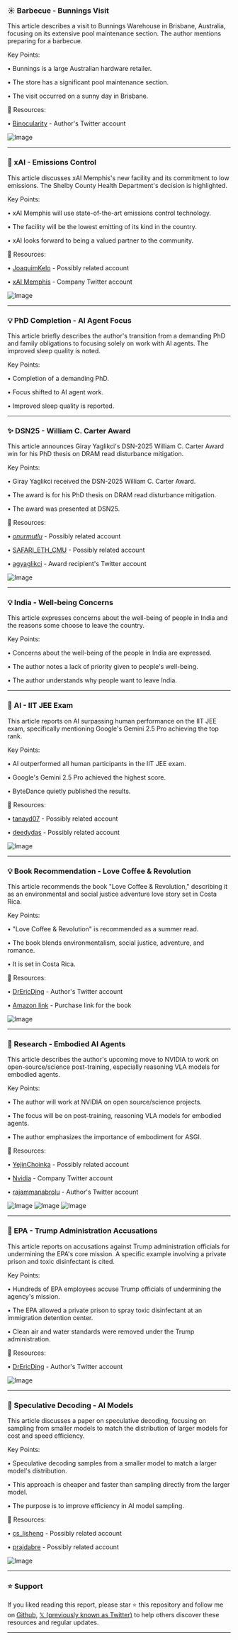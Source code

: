 ### ☀️ Barbecue - Bunnings Visit

This article describes a visit to Bunnings Warehouse in Brisbane, Australia, focusing on its extensive pool maintenance section.  The author mentions preparing for a barbecue.

Key Points:

• Bunnings is a large Australian hardware retailer.


• The store has a significant pool maintenance section.


• The visit occurred on a sunny day in Brisbane.



🔗 Resources:

• [Binocularity](https://x.com/binocularity) - Author's Twitter account


![Image](https://pbs.twimg.com/media/Gu7BhBUW4AAginC?format=jpg&name=small)


---
### 🤖 xAI - Emissions Control

This article discusses xAI Memphis's new facility and its commitment to low emissions. The Shelby County Health Department's decision is highlighted.

Key Points:

• xAI Memphis will use state-of-the-art emissions control technology.


• The facility will be the lowest emitting of its kind in the country.


• xAI looks forward to being a valued partner to the community.



🔗 Resources:

• [JoaquimKelo](https://x.com/JoaquimKelo) - Possibly related account


• [xAI Memphis](https://x.com/xAIMemphis) - Company Twitter account


![Image](https://pbs.twimg.com/media/Gu4hNTkXYAAYahl?format=jpg&name=small)


---
### 💡 PhD Completion - AI Agent Focus

This article briefly describes the author's transition from a demanding PhD and family obligations to focusing solely on work with AI agents.  The improved sleep quality is noted.

Key Points:

• Completion of a demanding PhD.


•  Focus shifted to AI agent work.


• Improved sleep quality is reported.



---
### ✨ DSN25 - William C. Carter Award

This article announces Giray Yaglikci's DSN-2025 William C. Carter Award win for his PhD thesis on DRAM read disturbance mitigation.

Key Points:

• Giray Yaglikci received the DSN-2025 William C. Carter Award.


•  The award is for his PhD thesis on DRAM read disturbance mitigation.


• The award was presented at DSN25.



🔗 Resources:

• [_onurmutlu_](https://x.com/_onurmutlu_) - Possibly related account


• [SAFARI_ETH_CMU](https://x.com/SAFARI_ETH_CMU) - Possibly related account


• [agyaglikci](https://x.com/agyaglikci) - Award recipient's Twitter account


![Image](https://pbs.twimg.com/media/Gu2vas4XgAAP3i_?format=jpg&name=small)


---
### 💡 India - Well-being Concerns

This article expresses concerns about the well-being of people in India and the reasons some choose to leave the country.

Key Points:

• Concerns about the well-being of the people in India are expressed.


•  The author notes a lack of priority given to people's well-being.


• The author understands why people want to leave India.



---
### 🤖 AI - IIT JEE Exam

This article reports on AI surpassing human performance on the IIT JEE exam, specifically mentioning Google's Gemini 2.5 Pro achieving the top rank.

Key Points:

• AI outperformed all human participants in the IIT JEE exam.


• Google's Gemini 2.5 Pro achieved the highest score.


• ByteDance quietly published the results.



🔗 Resources:

• [tanayd07](https://x.com/tanayd07) - Possibly related account


• [deedydas](https://x.com/deedydas) - Possibly related account


![Image](https://pbs.twimg.com/media/Gu0l0LhakAAPvhB?format=jpg&name=small)


---
### 💡 Book Recommendation - Love Coffee & Revolution

This article recommends the book "Love Coffee & Revolution," describing it as an environmental and social justice adventure love story set in Costa Rica.

Key Points:

• "Love Coffee & Revolution" is recommended as a summer read.


• The book blends environmentalism, social justice, adventure, and romance.


• It is set in Costa Rica.



🔗 Resources:

• [DrEricDing](https://x.com/DrEricDing) - Author's Twitter account


• [Amazon link](http://amzn.to/46myq8U) - Purchase link for the book


![Image](https://pbs.twimg.com/media/Gu0oi2DXkAA5A-S?format=jpg&name=900x900)


---
### 🤖 Research - Embodied AI Agents

This article describes the author's upcoming move to NVIDIA to work on open-source/science post-training, especially reasoning VLA models for embodied agents.

Key Points:

• The author will work at NVIDIA on open source/science projects.


• The focus will be on post-training, reasoning VLA models for embodied agents.


• The author emphasizes the importance of embodiment for ASGI.



🔗 Resources:

• [YejinChoinka](https://x.com/YejinChoinka) - Possibly related account


• [Nvidia](https://x.com/nvidia) - Company Twitter account


• [rajammanabrolu](https://x.com/rajammanabrolu) - Author's Twitter account


![Image](https://pbs.twimg.com/media/GuooP_rWQAAZaqJ?format=jpg&name=small)
![Image](https://pbs.twimg.com/media/GuooQBBWgAARjJG?format=jpg&name=360x360)
![Image](https://pbs.twimg.com/media/GuooQDPWIAAw-ce?format=jpg&name=360x360)


---
### 🤖 EPA - Trump Administration Accusations

This article reports on accusations against Trump administration officials for undermining the EPA's core mission.  A specific example involving a private prison and toxic disinfectant is cited.

Key Points:

• Hundreds of EPA employees accuse Trump officials of undermining the agency's mission.


•  The EPA allowed a private prison to spray toxic disinfectant at an immigration detention center.


• Clean air and water standards were removed under the Trump administration.



🔗 Resources:

• [DrEricDing](https://x.com/DrEricDing) - Author's Twitter account


![Image](https://pbs.twimg.com/media/Guvub3NWcAAs3cF?format=jpg&name=900x900)


---
### 🤖 Speculative Decoding - AI Models

This article discusses a paper on speculative decoding, focusing on sampling from smaller models to match the distribution of larger models for cost and speed efficiency.


Key Points:

• Speculative decoding samples from a smaller model to match a larger model's distribution.


• This approach is cheaper and faster than sampling directly from the larger model.


• The purpose is to improve efficiency in AI model sampling.



🔗 Resources:

• [cs_lisheng](https://x.com/cs_lisheng) - Possibly related account


• [prajdabre](https://x.com/prajdabre) - Possibly related account


![Image](https://pbs.twimg.com/media/GuvYtz5XcAAPpvD?format=jpg&name=small)


---

### ⭐️ Support

If you liked reading this report, please star ⭐️ this repository and follow me on [Github](https://github.com/Drix10), [𝕏 (previously known as Twitter)](https://x.com/DRIX_10_) to help others discover these resources and regular updates.

---